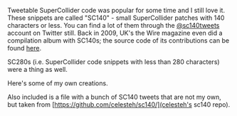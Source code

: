 Tweetable SuperCollider code was popular for some time and I still love it. 
These snippets are called "SC140" - small SuperCollider patches with 140 characters or less. 
You can find a lot of them through the [@sc140tweets](https://twitter.com/sc140tweets) account on Twitter still. Back in 2009, UK's the Wire magazine even did a compilation album with SC140s; the source code of its contributions can be found [here](https://ia800202.us.archive.org/29/items/sc140/sc140_sourcecode.txt).

SC280s (i.e. SuperCollider code snippets with less than 280 characters) were a thing as well.

Here's some of my own creations.

Also included is a file with a bunch of SC140 tweets that are not my own, but taken from [https://github.com/celesteh/sc140/](celesteh's sc140 repo).
